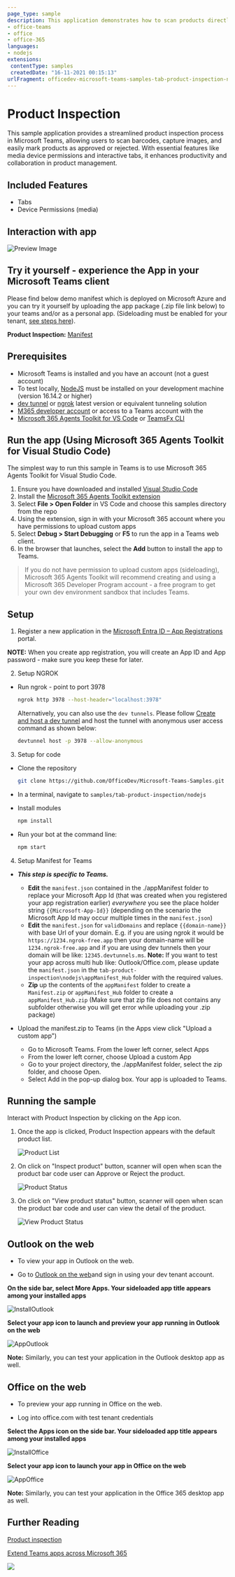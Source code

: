 ```yaml
---
page_type: sample
description: This application demonstrates how to scan products directly within Microsoft Teams, capturing images and allowing users to approve or reject items.
- office-teams
- office
- office-365
languages:
- nodejs
extensions:
 contentType: samples
 createdDate: "16-11-2021 00:15:13"
urlFragment: officedev-microsoft-teams-samples-tab-product-inspection-nodejs
---
```


# Product Inspection

This sample application provides a streamlined product inspection process in Microsoft Teams, allowing users to scan barcodes, capture images, and easily mark products as approved or rejected. With essential features like media device permissions and interactive tabs, it enhances productivity and collaboration in product management.

 ## Included Features
* Tabs
* Device Permissions (media)
	
## Interaction with app

![Preview Image](Images/Preview.gif)

## Try it yourself - experience the App in your Microsoft Teams client
Please find below demo manifest which is deployed on Microsoft Azure and you can try it yourself by uploading the app package (.zip file link below) to your teams and/or as a personal app. (Sideloading must be enabled for your tenant, [see steps here](https://docs.microsoft.com/microsoftteams/platform/concepts/build-and-test/prepare-your-o365-tenant#enable-custom-teams-apps-and-turn-on-custom-app-uploading)).

**Product Inspection:** [Manifest](/samples/tab-product-inspection/csharp/demo-manifest/Tab-Product-Inspection.zip)

## Prerequisites

- Microsoft Teams is installed and you have an account (not a guest account)
- To test locally, [NodeJS](https://nodejs.org/en/download/) must be installed on your development machine (version 16.14.2  or higher)
- [dev tunnel](https://learn.microsoft.com/en-us/azure/developer/dev-tunnels/get-started?tabs=windows) or [ngrok](https://ngrok.com/) latest version or equivalent tunneling solution
- [M365 developer account](https://docs.microsoft.com/microsoftteams/platform/concepts/build-and-test/prepare-your-o365-tenant) or access to a Teams account with the 
- [Microsoft 365 Agents Toolkit for VS Code](https://marketplace.visualstudio.com/items?itemName=TeamsDevApp.ms-teams-vscode-extension) or [TeamsFx CLI](https://learn.microsoft.com/microsoftteams/platform/toolkit/teamsfx-cli?pivots=version-one)

## Run the app (Using Microsoft 365 Agents Toolkit for Visual Studio Code)

The simplest way to run this sample in Teams is to use Microsoft 365 Agents Toolkit for Visual Studio Code.

1. Ensure you have downloaded and installed [Visual Studio Code](https://code.visualstudio.com/docs/setup/setup-overview)
1. Install the [Microsoft 365 Agents Toolkit extension](https://marketplace.visualstudio.com/items?itemName=TeamsDevApp.ms-teams-vscode-extension)
1. Select **File > Open Folder** in VS Code and choose this samples directory from the repo
1. Using the extension, sign in with your Microsoft 365 account where you have permissions to upload custom apps
1. Select **Debug > Start Debugging** or **F5** to run the app in a Teams web client.
1. In the browser that launches, select the **Add** button to install the app to Teams.
> If you do not have permission to upload custom apps (sideloading), Microsoft 365 Agents Toolkit will recommend creating and using a Microsoft 365 Developer Program account - a free program to get your own dev environment sandbox that includes Teams.

## Setup

1. Register a new application in the [Microsoft Entra ID – App Registrations](https://go.microsoft.com/fwlink/?linkid=2083908) portal.

**NOTE:** When you create app registration, you will create an App ID and App password - make sure you keep these for later.

2. Setup NGROK
 - Run ngrok - point to port 3978

   ```bash
   ngrok http 3978 --host-header="localhost:3978"
   ```  

   Alternatively, you can also use the `dev tunnels`. Please follow [Create and host a dev tunnel](https://learn.microsoft.com/en-us/azure/developer/dev-tunnels/get-started?tabs=windows) and host the tunnel with anonymous user access command as shown below:

   ```bash
   devtunnel host -p 3978 --allow-anonymous
   ```

3. Setup for code

  - Clone the repository

    ```bash
    git clone https://github.com/OfficeDev/Microsoft-Teams-Samples.git
    ```
  
 - In a terminal, navigate to `samples/tab-product-inspection/nodejs`

 - Install modules

    ```bash
    npm install
    ```

 - Run your bot at the command line:

    ```bash
    npm start
    ```
4. Setup Manifest for Teams
- __*This step is specific to Teams.*__
    - **Edit** the `manifest.json` contained in the ./appManifest folder to replace your Microsoft App Id (that was created when you registered your app registration earlier) *everywhere* you see the place holder string `{{Microsoft-App-Id}}` (depending on the scenario the Microsoft App Id may occur multiple times in the `manifest.json`)
    - **Edit** the `manifest.json` for `validDomains` and replace `{{domain-name}}` with base Url of your domain. E.g. if you are using ngrok it would be `https://1234.ngrok-free.app` then your domain-name will be `1234.ngrok-free.app` and if you are using dev tunnels then your domain will be like: `12345.devtunnels.ms`.
    **Note:** If you want to test your app across multi hub like: Outlook/Office.com, please update the `manifest.json` in the `tab-product-inspection\nodejs\appManifest_Hub` folder with the required values.
    - **Zip** up the contents of the `appManifest` folder to create a `Manifest.zip` or `appManifest_Hub` folder to create a `appManifest_Hub.zip` (Make sure that zip file does not contains any subfolder otherwise you will get error while uploading your .zip package)

- Upload the manifest.zip to Teams (in the Apps view click "Upload a custom app")
   - Go to Microsoft Teams. From the lower left corner, select Apps
   - From the lower left corner, choose Upload a custom App
   - Go to your project directory, the ./appManifest folder, select the zip folder, and choose Open.
   - Select Add in the pop-up dialog box. Your app is uploaded to Teams.

## Running the sample

Interact with Product Inspection by clicking on the App icon.

1. Once the app is clicked, Product Inspection appears with the default product list.

   ![Product List](Images/product-list.png)
   
2. On click on "Inspect product" button, scanner will open when scan the product bar code user can Approve or Reject the product.

	![Product Status](Images/product-status.png)

3. On click on "View product status" button, scanner will open when scan the product bar code and user can view the detail of the product.

   ![View Product Status](Images/view-product-status.png)

## Outlook on the web

- To view your app in Outlook on the web.

- Go to [Outlook on the web](https://outlook.office.com/mail/)and sign in using your dev tenant account.

**On the side bar, select More Apps. Your sideloaded app title appears among your installed apps**

![InstallOutlook](Images/InstallOutlook.png)

**Select your app icon to launch and preview your app running in Outlook on the web**

![AppOutlook](Images/AppOutlook.png)

**Note:** Similarly, you can test your application in the Outlook desktop app as well.

## Office on the web

- To preview your app running in Office on the web.

- Log into office.com with test tenant credentials

**Select the Apps icon on the side bar. Your sideloaded app title appears among your installed apps**

![InstallOffice](Images/InstallOffice.png)

**Select your app icon to launch your app in Office on the web**

![AppOffice](Images/AppOffice.png)

**Note:** Similarly, you can test your application in the Office 365 desktop app as well.

## Further Reading

[Product inspection](https://learn.microsoft.com/power-apps/teams/inspection)

[Extend Teams apps across Microsoft 365](https://learn.microsoft.com/microsoftteams/platform/m365-apps/overview)

<img src="https://pnptelemetry.azurewebsites.net/microsoft-teams-samples/samples/tab-product-inspection-nodejs" />